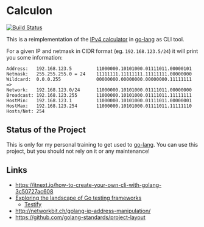 # Calculon

[![Build Status](https://travis-ci.com/Weltraumschaf/calculon.svg?branch=master)](https://travis-ci.com/Weltraumschaf/calculon)

This is a reimplementation of the [IPv4 calculator][ipcalc] in [go-lang][go-lang] as CLI tool.

For a given IP and netmask in CIDR format (eg. `192.168.123.5/24`) it will print you some information:

```text
Address:   192.168.123.5         11000000.10101000.01111011.00000101
Netmask:   255.255.255.0 = 24    11111111.11111111.11111111.00000000
Wildcard:  0.0.0.255             00000000.00000000.00000000.11111111
=>
Network:   192.168.123.0/24      11000000.10101000.01111011.00000000
Broadcast: 192.168.123.255       11000000.10101000.01111011.11111111
HostMin:   192.168.123.1         11000000.10101000.01111011.00000001
HostMax:   192.168.123.254       11000000.10101000.01111011.11111110
Hosts/Net: 254
```

## Status of the Project

This is only for my personal training to get used to [go-lang][go-lang]. You can use this project, but you should not rely on it or any maintenance!

## Links

- https://itnext.io/how-to-create-your-own-cli-with-golang-3c50727ac608
- [Exploring the landscape of Go testing frameworks](https://bmuschko.com/blog/go-testing-frameworks/)
    - [Testify](https://godoc.org/github.com/stretchr/testify)
- http://networkbit.ch/golang-ip-address-manipulation/
- https://github.com/golang-standards/project-layout

[ipcalc]:   http://jodies.de/ipcalc
[go-lang]:  https://golang.org/